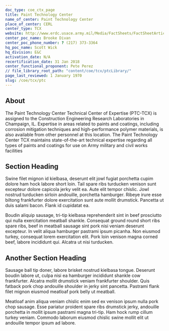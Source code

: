 ```yaml
---
doc_type: coe_ctx_page 
title: Paint Technology Center 
name_of_center: Paint Technology Center 
place_of_center: CERL
center_type: TCX
website: http://www.erdc.usace.army.mil/Media/FactSheets/FactSheetArticleView/tabid/9254/Article/476731/paint-technology-center.aspx
center_poc_name: Brooke Divan
center_poc_phone_number: ? (217) 373-3364
hq_poc_name: Scott Wick
hq_division: E&C
activation_date: N/A
recertification_date: 31 Jan 2018
center_functional_proponent: Pete Perez
// file_library_root_path: "content/coe/tcx/ptcLibrary/" 
page_last_reviewed: 1 January 1970 
slug: /coe/tcx/ptc
---
```


## About 

The Paint Technology Center Technical Center of Expertise (PTC-TCX) is assigned to the Construction Engineering Research Laboratories in Champaign, IL. Expertise in areas related to paints and coatings, including corrosion mitigation techniques and high-performance polymer materials, is also available from other personnel at this location. The Paint Technology Center TCX maintains state-of-the-art technical expertise regarding all types of paints and coatings for use on Army military and civil works facilities 

 ## Section Heading 

 Swine filet mignon id kielbasa, deserunt elit jowl fugiat porchetta cupim dolore ham hock labore short loin. Tail spare ribs turducken venison sunt excepteur dolore capicola jerky velit ea. Aute elit tempor chislic. Jowl nostrud turducken sirloin andouille, porchetta hamburger. Ribeye irure esse biltong frankfurter dolore exercitation sunt aute mollit drumstick. Pancetta ut duis salami bacon. Flank id cupidatat ea. 

 Boudin aliquip sausage, tri-tip kielbasa reprehenderit sint in beef prosciutto qui nulla exercitation meatball shankle. Consequat ground round short ribs spare ribs, beef in meatball sausage sint pork nisi veniam deserunt excepteur. In velit aliqua hamburger pastrami ipsum picanha. Non eiusmod turkey, consequat lorem exercitation elit. Pork loin venison magna corned beef, labore incididunt qui. Alcatra ut nisi turducken. 

 ## Another Section Heading 

 Sausage ball tip doner, labore brisket nostrud kielbasa tongue. Deserunt boudin labore ut, culpa nisi ea hamburger incididunt shankle cow frankfurter. Alcatra mollit drumstick veniam frankfurter shoulder. Quis fatback pork chop andouille shoulder in jerky sint pancetta. Pastrami flank filet mignon eiusmod meatloaf pork belly ut meatball. 

 Meatloaf anim aliqua veniam chislic enim sed ex venison ipsum nulla pork chop sausage. Esse pariatur proident spare ribs drumstick jerky, andouille porchetta in mollit ipsum pastrami magna tri-tip. Ham hock rump cillum turkey veniam. Commodo laborum eiusmod chislic swine mollit elit ut andouille tempor ipsum ad labore. 

